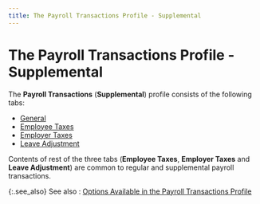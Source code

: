 ```yaml
---
title: The Payroll Transactions Profile - Supplemental
---
```


# The Payroll Transactions Profile - Supplemental


The **Payroll Transactions** (**Supplemental**) profile consists of the following tabs:

- [General]({{site.prl_baseurl}}/misc/the_payroll_transactions_profile_general_1.html)
- [Employee Taxes]({{site.prl_baseurl}}/payroll-process/transaction-details/create-regular-transaction/the_payroll_transactions_profile_employee_taxes.html)
- [Employer Taxes]({{site.prl_baseurl}}/payroll-process/transaction-details/create-regular-transaction/the_payroll_transactions_profile_employer_taxes.html)
- [Leave Adjustment]({{site.prl_baseurl}}/payroll-process/transaction-details/create-regular-transaction/the_payroll_transactions_profile_leave_adjustment.html)



Contents of rest of the three tabs (**Employee Taxes**, **Employer Taxes** and **Leave Adjustment**) are common to regular and supplemental payroll transactions.


{:.see_also}
See also
: [Options Available in the Payroll Transactions Profile]({{site.prl_baseurl}}/payroll-process/transactions-profile-options/options_available_with_payroll_transactions_profile.html)
